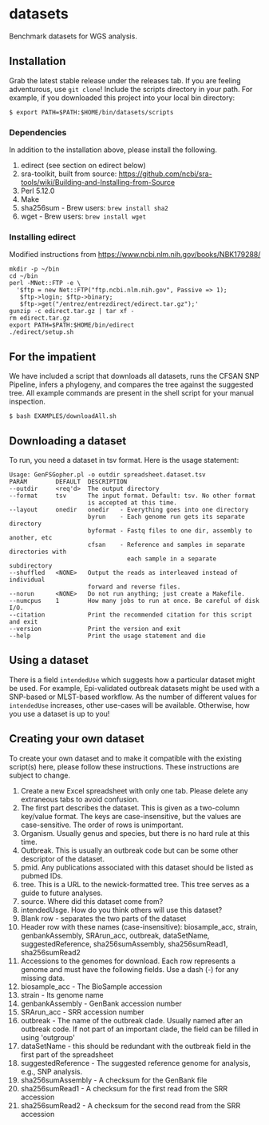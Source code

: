 # datasets
Benchmark datasets for WGS analysis.

## Installation

Grab the latest stable release under the releases tab.  If you are feeling adventurous, use `git clone`!  Include the scripts directory in your path.  For example, if you downloaded this project into your local bin directory:

    $ export PATH=$PATH:$HOME/bin/datasets/scripts

### Dependencies

In addition to the installation above, please install the following.

1. edirect (see section on edirect below)
2. sra-toolkit, built from source: https://github.com/ncbi/sra-tools/wiki/Building-and-Installing-from-Source
3. Perl 5.12.0
4. Make
5. sha256sum - Brew users: `brew install sha2`
6. wget - Brew users: `brew install wget`

### Installing edirect

  Modified instructions from https://www.ncbi.nlm.nih.gov/books/NBK179288/

    mkdir -p ~/bin
    cd ~/bin
    perl -MNet::FTP -e \
      '$ftp = new Net::FTP("ftp.ncbi.nlm.nih.gov", Passive => 1);
       $ftp->login; $ftp->binary;
       $ftp->get("/entrez/entrezdirect/edirect.tar.gz");'
    gunzip -c edirect.tar.gz | tar xf -
    rm edirect.tar.gz
    export PATH=$PATH:$HOME/bin/edirect
    ./edirect/setup.sh

## For the impatient

We have included a script that downloads all datasets, runs the CFSAN SNP Pipeline, infers a phylogeny, and compares the tree against the suggested tree.  All example commands are present in the shell script for your manual inspection.

    $ bash EXAMPLES/downloadAll.sh

## Downloading a dataset
To run, you need a dataset in tsv format.  Here is the usage statement:

    Usage: GenFSGopher.pl -o outdir spreadsheet.dataset.tsv
    PARAM        DEFAULT  DESCRIPTION
    --outdir     <req'd>  The output directory
    --format     tsv      The input format. Default: tsv. No other format
                          is accepted at this time.
    --layout     onedir   onedir   - Everything goes into one directory
                          byrun    - Each genome run gets its separate directory
                          byformat - Fastq files to one dir, assembly to another, etc
                          cfsan    - Reference and samples in separate directories with
                                     each sample in a separate subdirectory
    --shuffled   <NONE>   Output the reads as interleaved instead of individual
                          forward and reverse files.
    --norun      <NONE>   Do not run anything; just create a Makefile.
    --numcpus    1        How many jobs to run at once. Be careful of disk I/O.
    --citation            Print the recommended citation for this script and exit
    --version             Print the version and exit
    --help                Print the usage statement and die

## Using a dataset

There is a field `intendedUse` which suggests how a particular dataset might be used.  For example, Epi-validated outbreak datasets might be used with a SNP-based or MLST-based workflow.  As the number of different values for `intendedUse` increases, other use-cases will be available.  Otherwise, how you use a dataset is up to you!

## Creating your own dataset
To create your own dataset and to make it compatible with the existing script(s) here, please follow these instructions.  These instructions are subject to change.

1. Create a new Excel spreadsheet with only one tab. Please delete any extraneous tabs to avoid confusion.
2. The first part describes the dataset.  This is given as a two-column key/value format.  The keys are case-insensitive, but the values are case-sensitive.  The order of rows is unimportant.
  1. Organism.  Usually genus and species, but there is no hard rule at this time.
  2. Outbreak.  This is usually an outbreak code but can be some other descriptor of the dataset.
  3. pmid.  Any publications associated with this dataset should be listed as pubmed IDs.
  4. tree.  This is a URL to the newick-formatted tree.  This tree serves as a guide to future analyses.
  5. source. Where did this dataset come from?
  6. intendedUsge.  How do you think others will use this dataset?
3. Blank row - separates the two parts of the dataset
4. Header row with these names (case-insensitive): biosample_acc, strain, genbankAssembly, SRArun_acc, outbreak, dataSetName, suggestedReference, sha256sumAssembly, sha256sumRead1, sha256sumRead2
4. Accessions to the genomes for download.  Each row represents a genome and must have the following fields.  Use a dash (-) for any missing data.
  1. biosample_acc - The BioSample accession
  2. strain - Its genome name
  3. genbankAssembly - GenBank accession number
  4. SRArun_acc - SRR accession number
  5. outbreak - The name of the outbreak clade.  Usually named after an outbreak code.  If not part of an important clade, the field can be filled in using 'outgroup'
  6. dataSetName - this should be redundant with the outbreak field in the first part of the spreadsheet
  7. suggestedReference - The suggested reference genome for analysis, e.g., SNP analysis.
  8. sha256sumAssembly - A checksum for the GenBank file 
  9. sha256sumRead1 - A checksum for the first read from the SRR accession
  10. sha256sumRead2 - A checksum for the second read from the SRR accession

